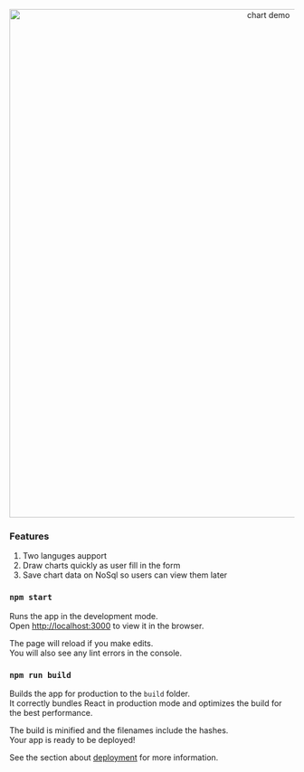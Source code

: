 
<p align="center"><a href="#" target="_blank" rel="noopener noreferrer"><img width="900" src="https://raw.githubusercontent.com/leminhson2398/graph-maker-front-end/master/public/static/image/snapshot.png" alt="chart demo"></a></p>

### Features
1) Two languges aupport
2) Draw charts quickly as user fill in the form
3) Save chart data on NoSql so users can view them later

### `npm start`

Runs the app in the development mode.<br />
Open [http://localhost:3000](http://localhost:3000) to view it in the browser.

The page will reload if you make edits.<br />
You will also see any lint errors in the console.

### `npm run build`

Builds the app for production to the `build` folder.<br />
It correctly bundles React in production mode and optimizes the build for the best performance.

The build is minified and the filenames include the hashes.<br />
Your app is ready to be deployed!

See the section about [deployment](https://facebook.github.io/create-react-app/docs/deployment) for more information.
